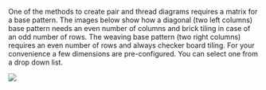 One of the methods to create pair and thread diagrams requires a matrix for a base pattern.
The images below show how a diagonal (two left columns) base pattern needs an even number of columns
and brick tiling in case of an odd number of rows.
The weaving base pattern (two right columns) requires an even number of rows and always checker board tiling.
For your convenience a few dimensions are pre-configured.
You can select one from a drop down list.

![](https://raw.githubusercontent.com/wiki/d-bl/GroundForge/images/base-patterns.png)
